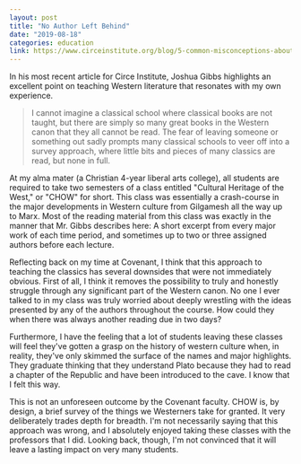 ```yaml
---
layout: post
title: "No Author Left Behind"
date: "2019-08-18"
categories: education
link: https://www.circeinstitute.org/blog/5-common-misconceptions-about-classical-education
---
```


In his most recent article for Circe Institute, Joshua Gibbs highlights an excellent point on teaching Western literature that resonates with my own experience.

> I cannot imagine a classical school where classical books are not taught, but there are simply so many great books in the Western canon that they all cannot be read. The fear of leaving someone or something out sadly prompts many classical schools to veer off into a survey approach, where little bits and pieces of many classics are read, but none in full.

At my alma mater (a Christian 4-year liberal arts college), all students are required to take two semesters of a class entitled "Cultural Heritage of the West," or "CHOW" for short. This class was essentially a crash-course in the major developments in Western culture from Gilgamesh all the way up to Marx. Most of the reading material from this class was exactly in the manner that Mr. Gibbs describes here: A short excerpt from every major work of each time period, and sometimes up to two or three assigned authors before each lecture.

Reflecting back on my time at Covenant, I think that this approach to teaching the classics has several downsides that were not immediately obvious. First of all, I think it removes the possibility to truly and honestly struggle through any significant part of the Western canon. No one I ever talked to in my class was truly worried about deeply wrestling with the ideas presented by any of the authors throughout the course. How could they when there was always another reading due in two days?

Furthermore, I have the feeling that a lot of students leaving these classes will feel they've gotten a grasp on the history of western culture when, in reality, they've only skimmed the surface of the names and major highlights. They graduate thinking that they understand Plato because they had to read a chapter of the Republic and have been introduced to the cave. I know that I felt this way.

This is not an unforeseen outcome by the Covenant faculty. CHOW is, by design, a brief survey of the things we Westerners take for granted. It very deliberately trades depth for breadth. I'm not necessarily saying that this approach was wrong, and I absolutely enjoyed taking these classes with the professors that I did. Looking back, though, I'm not convinced that it will leave a lasting impact on very many students.
